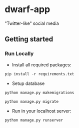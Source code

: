 # dwarf-app
"Twitter-like" social media

## Getting started

### Run Locally
 
 - Install all required packages:
```
pip install -r requirements.txt
```
- Setup database
```
python manage.py makemigrations
```
```
python manage.py migrate
```
- Run in your localhost server:
```
python manage.py runserver
```


